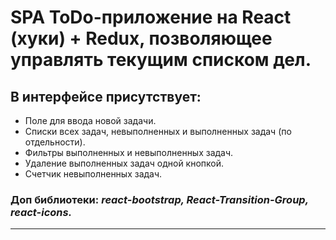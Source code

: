 <!-- ToDo-приложение на React (хуки) + Redux, позволяющее управлять текущим списком дел. <br/>
В интерфейсе присутствует:
 - Поле для ввода новой задачи.
 - Списки всех задач, невыполненных и выполненных задач (по отдельности).
 - Фильтры выполненных и невыполненных задач.
 - Удаление выполненных задач одной кнопкой.
 - Счетчик невыполненных задач. <br/> <br/>
Доп библиотеки: Bootstrap, react-bootstrap, React-Transition-Group, react-icons. -->


# SPA ToDo-приложение на React (хуки) + Redux, позволяющее управлять текущим списком дел.

## В интерфейсе присутствует:
- Поле для ввода новой задачи.
 - Списки всех задач, невыполненных и выполненных задач (по отдельности).
 - Фильтры выполненных и невыполненных задач.
 - Удаление выполненных задач одной кнопкой.
 - Счетчик невыполненных задач.
### Доп библиотеки: *react-bootstrap, React-Transition-Group, react-icons.*
___



